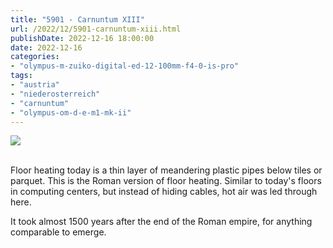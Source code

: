```yaml
---
title: "5901 - Carnuntum XIII"
url: /2022/12/5901-carnuntum-xiii.html
publishDate: 2022-12-16 18:00:00
date: 2022-12-16
categories:
- "olympus-m-zuiko-digital-ed-12-100mm-f4-0-is-pro"
tags:
- "austria"
- "niederosterreich"
- "carnuntum"
- "olympus-om-d-e-m1-mk-ii"
---
```

<div class="container">
<div class="center"><a target="_blank" href="https://d25zfm9zpd7gm5.cloudfront.net/1200x1200/2019/20190922_094656_lr.jpg"><img class="webfeedsFeaturedVisual" src="https://d25zfm9zpd7gm5.cloudfront.net/0600x0600/2019/20190922_094656_lr.jpg" /></a></div>
</div>
<br />

Floor heating today is a thin layer of meandering plastic
pipes below tiles or parquet. This is the Roman version of
floor heating. Similar to today's floors in computing
centers, but instead of hiding cables, hot air was led
through here.

It took almost 1500 years after the end of the Roman empire,
for anything comparable to emerge.
